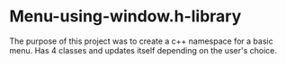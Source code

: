 # Menu-using-window.h-library
The purpose of this project was to create a c++ namespace for a basic menu. Has 4 classes and updates itself depending on the user's choice.
